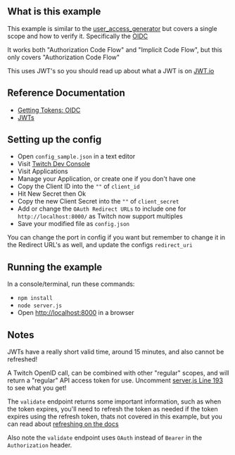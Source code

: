 ## What is this example

This example is similar to the [user_access_generator](https://github.com/BarryCarlyon/twitch_misc/tree/master/authentication/user_access_generator) but covers a single scope and how to verify it. Specifically the [OIDC](https://dev.twitch.tv/docs/authentication/getting-tokens-oidc)

It works both "Authorization Code Flow" and "Implicit Code Flow", but this only covers "Authorization Code Flow"

This uses JWT's so you should read up about what a JWT is on [JWT.io](https://jwt.io/)

## Reference Documentation

- [Getting Tokens: OIDC](https://dev.twitch.tv/docs/authentication/getting-tokens-oidc)
- [JWTs](https://jwt.io/)

## Setting up the config

- Open `config_sample.json` in a text editor
- Visit [Twitch Dev Console](https://dev.twitch.tv/console/)
- Visit Applications
- Manage your Application, or create one if you don't have one
- Copy the Client ID into the `""` of `client_id`
- Hit New Secret then Ok
- Copy the new Client Secret into the `""` of `client_secret`
- Add or change the `OAuth Redirect URLs` to include one for `http://localhost:8000/` as Twitch now support multiples
- Save your modified file as `config.json`

You can change the port in config if you want but remember to change it in the Redirect URL's as well, and update the configs `redirect_uri`

## Running the example

In a console/terminal, run these commands:

- `npm install`
- `node server.js`
- Open [http://localhost:8000](http://localhost:8000) in a browser

## Notes

JWTs have a really short valid time, around 15 minutes, and also cannot be refreshed!

A Twitch OpenID call, can be combined with other "regular" scopes, and will return a "regular" API access token for use. Uncomment [server.js Line 193](server.js#L193) to see what you get!

The `validate` endpoint returns some important information, such as when the token expires, you'll need to refresh the token as needed if the token expires using the refresh token, thats not covered in this example, but you can read about [refreshing on the docs](https://dev.twitch.tv/docs/authentication#refreshing-access-tokens)

Also note the `validate` endpoint uses `OAuth` instead of `Bearer` in the `Authorization` header.
